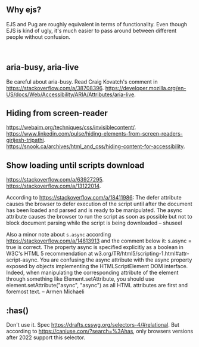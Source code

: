 ## Why ejs?

EJS and Pug are roughly equivalent in terms of functionality. Even though EJS is kind of ugly, it's much easier to pass around between different people without confusion.

</br>


## aria-busy, aria-live
Be careful about aria-busy. Read Craig Kovatch's comment in https://stackoverflow.com/a/38708396.
https://developer.mozilla.org/en-US/docs/Web/Accessibility/ARIA/Attributes/aria-live.

## Hiding from screen-reader
https://webaim.org/techniques/css/invisiblecontent/.
https://www.linkedin.com/pulse/hiding-elements-from-screen-readers-girijesh-tripathi.  
https://snook.ca/archives/html_and_css/hiding-content-for-accessibility.


## Show loading until scripts download
https://stackoverflow.com/a/63927295.
https://stackoverflow.com/a/13122014.
  
  
According to https://stackoverflow.com/a/18411986:
The defer attribute causes the browser to defer execution of the script until after the document has been loaded and parsed and is ready to be manipulated. The async attribute causes the browser to run the script as soon as possible but not to block document parsing while the script is being downloaded – shuseel

Also a minor note about `s.async` according https://stackoverflow.com/a/14813913 and the comment below it:
s.async = true is correct. The property async is specified explicitly as a boolean in W3C's HTML 5 recommendation at w3.org/TR/html5/scripting-1.html#attr-script-async. You are confusing the async attribute with the async property exposed by objects implementing the HTMLScriptElement DOM interface. Indeed, when manipulating the corresponding attribute of the element through something like Element.setAttribute, you should use element.setAttribute("async", "async") as all HTML attributes are first and foremost text. – Armen Michaeli


## :has()
Don't use it. Spec https://drafts.csswg.org/selectors-4/#relational.
But according to https://caniuse.com/?search=%3Ahas, only browsers versions after 2022 support this selector.
